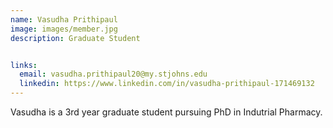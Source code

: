 ```yaml
---
name: Vasudha Prithipaul
image: images/member.jpg
description: Graduate Student


links:
  email: vasudha.prithipaul20@my.stjohns.edu
  linkedin: https://www.linkedin.com/in/vasudha-prithipaul-171469132
---
```


Vasudha is a 3rd year graduate student pursuing PhD in Indutrial Pharmacy.
